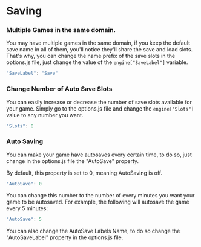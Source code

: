 # Saving

### Multiple Games in the same domain.

You may have multiple games in the same domain, if you keep the default save name in all of them, you'll notice they'll share the save and load slots. That's why, you can change the name prefix of the save slots in the options.js file, just change the value of the `engine["SaveLabel"]` variable.

```javascript
"SaveLabel": "Save"
```

### Change Number of Auto Save Slots

You can easily increase or decrease the number of save slots available for your game. Simply go to the options.js file and change the `engine["Slots"]` value to any number you want.

```javascript
"Slots": 0
```

### Auto Saving

You can make your game have autosaves every certain time, to do so, just change in the options.js file the "AutoSave" property.

By default, this property is set to 0, meaning AutoSaving is off.

```javascript
"AutoSave": 0
```

You can change this number to the number of every minutes you want your game to be autosaved. For example, the following will autosave the game every 5 minutes:

```javascript
"AutoSave": 5
```

You can also change the AutoSave Labels Name, to do so change the "AutoSaveLabel" property in the options.js file.

